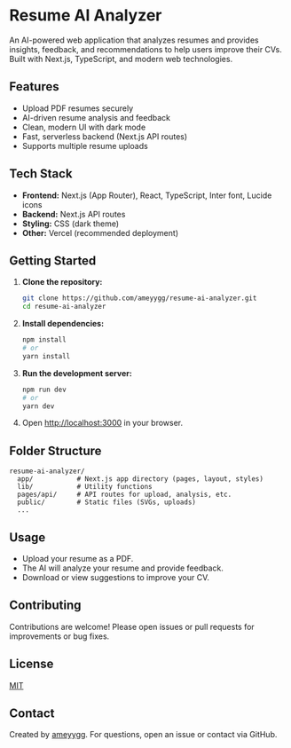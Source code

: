 # Resume AI Analyzer

An AI-powered web application that analyzes resumes and provides insights, feedback, and recommendations to help users improve their CVs. Built with Next.js, TypeScript, and modern web technologies.

## Features
- Upload PDF resumes securely
- AI-driven resume analysis and feedback
- Clean, modern UI with dark mode
- Fast, serverless backend (Next.js API routes)
- Supports multiple resume uploads

## Tech Stack
- **Frontend:** Next.js (App Router), React, TypeScript, Inter font, Lucide icons
- **Backend:** Next.js API routes
- **Styling:** CSS (dark theme)
- **Other:** Vercel (recommended deployment)

## Getting Started

1. **Clone the repository:**
   ```bash
   git clone https://github.com/ameyygg/resume-ai-analyzer.git
   cd resume-ai-analyzer
   ```
2. **Install dependencies:**
   ```bash
   npm install
   # or
   yarn install
   ```
3. **Run the development server:**
   ```bash
   npm run dev
   # or
   yarn dev
   ```
4. Open [http://localhost:3000](http://localhost:3000) in your browser.

## Folder Structure
```
resume-ai-analyzer/
  app/           # Next.js app directory (pages, layout, styles)
  lib/           # Utility functions
  pages/api/     # API routes for upload, analysis, etc.
  public/        # Static files (SVGs, uploads)
  ...
```

## Usage
- Upload your resume as a PDF.
- The AI will analyze your resume and provide feedback.
- Download or view suggestions to improve your CV.

## Contributing
Contributions are welcome! Please open issues or pull requests for improvements or bug fixes.

## License
[MIT](LICENSE)

## Contact
Created by [ameyygg](https://github.com/ameyygg). For questions, open an issue or contact via GitHub.
